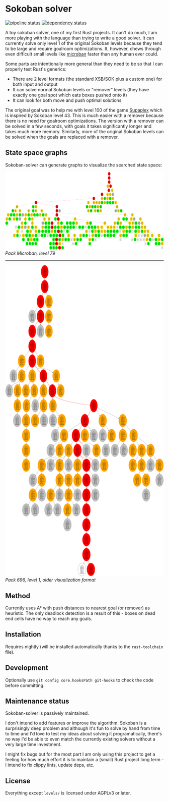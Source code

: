 Sokoban solver
==============

[![pipeline status](https://gitlab.com/martin-t/sokoban-solver/badges/master/pipeline.svg)](https://gitlab.com/martin-t/sokoban-solver/commits/master)
[![dependency status](https://deps.rs/repo/gitlab/martin-t/sokoban-solver/status.svg)](https://deps.rs/repo/gitlab/martin-t/sokoban-solver)

A toy sokoban solver, one of my first Rust projects. It can't do much, I am more playing with the language than trying to write a good solver. It can currently solve only level 1 of the original Sokoban levels because they tend to be large and require goalroom optimizations. It, however, chews through even difficult small levels like [microban](https://gitlab.com/martin-t/sokoban-solver/-/tree/master/levels/microban1) faster than any human ever could.

Some parts are intentionally more general than they need to be so that I can properly test Rust's generics:

- There are 2 level formats (the standard XSB/SOK plus a custom one) for both input and output
- It can solve normal Sokoban levels or "remover" levels (they have exactly one goal spot which eats boxes pushed onto it)
- It can look for both move and push optimal solutions

The original goal was to help me with level 100 of the game [Supaplex](https://en.wikipedia.org/wiki/Supaplex) which is inspired by Sokoban level 43. This is much easier with a remover because there is no need for goalroom optimizations. The version with a remover can be solved in a few seconds, with goals it takes significantly longer and takes much more memory. Similarly, more of the original Sokoban levels can be solved when the goals are replaced with a remover.

State space graphs
------------------

Sokoban-solver can generate graphs to visualize the searched state space:

[![media/state-space-microban-79.dot.png](media/state-space-microban-79.dot.png)](media/state-space-microban-79.dot.png)
*Pack Microban, level 79*

---

[![media/state-space-696-1.dot.svg](media/state-space-696-1.dot.svg)](media/state-space-696-1.dot.svg)
*Pack 696, level 1, older visualization format*

Method
------

Currently uses A* with push distances to nearest goal (or remover) as heuristic. The only deadlock detection is a result of this - boxes on dead end cells have no way to reach any goals.

Installation
------------

Requires nightly (will be installed automatically thanks to the `rust-toolchain` file).

Development
-----------

Optionally use `git config core.hooksPath git-hooks` to check the code before committing.

Maintenance status
------------------

Sokoban-solver is passively maintained.

I don't intend to add features or improve the algorithm. Sokoban is a surprisingly deep problem and although it's fun to solve by hand from time to time and I'd love to test my ideas about solving it programatically, there's no way I'd be able to even match the currently existing solvers without a very large time investment.

I might fix bugs but for the most part I am only using this project to get a feeling for how much effort it is to maintain a (small) Rust project long term - I intend to fix clippy lints, update deps, etc.

License
-------

Everything except `levels/` is licensed under AGPLv3 or later.
